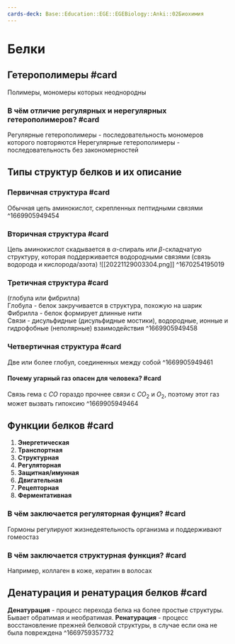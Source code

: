 ```yaml
---
cards-deck: Base::Education::EGE::EGEBiology::Anki::02Биохимия
---
```


# Белки

## Гетерополимеры #card 
Полимеры, мономеры которых неоднородны

### В чём отличие регулярных и нерегулярных гетерополимеров? #card 
Регулярные гетерополимеры - последовательность мономеров которого повторяются
Нерегулярные гетерополимеры - последовательность без закономерностей

## Типы структур белков и их описание
### Первичная структура #card
Обычная цепь аминокислот, скрепленных пептидными связями
^1669905949454

### Вторичная структура #card
Цепь аминокислот скадывается в $\alpha$-спираль или $\beta$-складчатую структуру, которая поддерживается водородными связями (связь водорода и кислорода/азота) ![[20221129003304.png]]
^1670254195019

### Третичная структура #card
(глобула или фибрилла)<br>Глобула - белок закручивается в структура, похожую на шарик<br>Фибрилла - белок формирует длинные нити<br>Связи - дисульфидные (дисульфидные мостики), водородные, ионные и гидрофобные (неполярные) взаимодействия 
^1669905949458

### Четвертичная структура #card 
Две или более глобул, соединенных между собой
^1669905949461

#### Почему угарный газ опасен для человека? #card 
Связь гема с $CO$ гораздо прочнее связи с $CO_2$ и $O_2$, поэтому этот газ может вызвать гипоксию
^1669905949464

## Функции белков #card 
1. **Энергетическая**
2. **Транспортная**
3. **Структурная**
4. **Регуляторная**
5. **Защитная/имунная**
6. **Двигательная**
7. **Рецепторная**
8. **Ферментативная**

### В чём заключается регуляторная фунция? #card
Гормоны регулируют жизнедеятельность организма и поддерживают гомеостаз

### В чём заключается структурная функция? #card 
Например, коллаген в коже, кератин в волосах

## Денатурация и ренатурация белков #card
**Денатурация** - процесс перехода белка на более простые структуры. Бывает обратимая и необратимая.
**Ренатурация** - процесс восстановление прежней белковой структуры, в случае если она не была повреждена
^1669759357732


